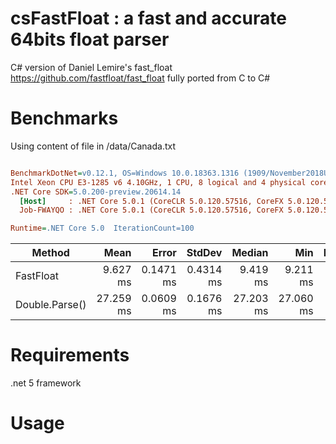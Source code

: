 # csFastFloat : a fast and accurate 64bits float parser

C# version of Daniel Lemire's fast_float https://github.com/fastfloat/fast_float  fully ported from C to C# 





# Benchmarks

Using content of file in /data/Canada.txt

``` ini

BenchmarkDotNet=v0.12.1, OS=Windows 10.0.18363.1316 (1909/November2018Update/19H2)
Intel Xeon CPU E3-1285 v6 4.10GHz, 1 CPU, 8 logical and 4 physical cores
.NET Core SDK=5.0.200-preview.20614.14
  [Host]     : .NET Core 5.0.1 (CoreCLR 5.0.120.57516, CoreFX 5.0.120.57516), X64 RyuJIT
  Job-FWAYQO : .NET Core 5.0.1 (CoreCLR 5.0.120.57516, CoreFX 5.0.120.57516), X64 RyuJIT

Runtime=.NET Core 5.0  IterationCount=100  

```
|         Method |      Mean |     Error |    StdDev |    Median |       Min | Ratio | RatioSD |
|--------------- |----------:|----------:|----------:|----------:|----------:|------:|--------:|
|      FastFloat |  9.627 ms | 0.1471 ms | 0.4314 ms |  9.419 ms |  9.211 ms |  0.35 |    0.02 |
| Double.Parse() | 27.259 ms | 0.0609 ms | 0.1676 ms | 27.203 ms | 27.060 ms |  1.00 |    0.00 |



# Requirements

.net 5 framework

# Usage

